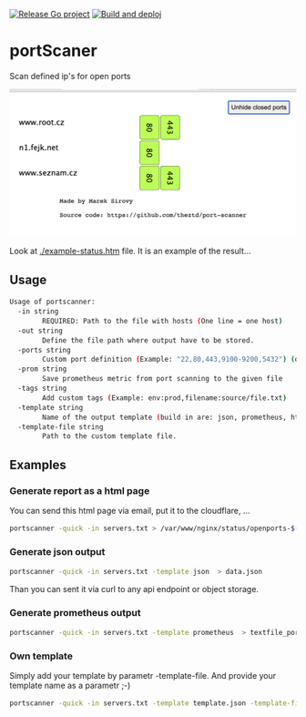 [![Release Go project](https://github.com/theztd/port-scanner/actions/workflows/release.yml/badge.svg)](https://github.com/theztd/port-scanner/actions/workflows/release.yml)
[![Build and deploj](https://github.com/theztd/port-scanner/actions/workflows/build_and_deploy.yml/badge.svg)](https://github.com/theztd/port-scanner/actions/workflows/build_and_deploy.yml)

# portScaner

Scan defined ip's for open ports

![./images/printscreen.png](./images/printscreen.png)

Look at [./example-status.htm](example-status.htm) file. It is an example of the result...

## Usage

```bash
Usage of portscanner:
  -in string
        REQUIRED: Path to the file with hosts (One line = one host)
  -out string
        Define the file path where output have to be stored.
  -ports string
        Custom port definition (Example: "22,80,443,9100-9200,5432") (default "1-1200,1900,2049,2379-2380,2483,2484,3306,3389,4646,5000-5005,5060,5432,6379,6443,6881,6999,8080,8300,8500,9200,9300,9100,10250,10257,10259,30000-32767")
  -prom string
        Save prometheus metric from port scanning to the given file
  -tags string
        Add custom tags (Example: env:prod,filename:source/file.txt)
  -template string
        Name of the output template (build in are: json, prometheus, html). (default "html")
  -template-file string
        Path to the custom template file.
```

## Examples


### Generate report as a html page

You can send this html page via email, put it to the cloudflare, ...

```bash
portscanner -quick -in servers.txt > /var/www/nginx/status/openports-$(date +%F).html
```


### Generate json output

```bash
portscanner -quick -in servers.txt -template json  > data.json
```
Than you can sent it via curl to any api endpoint or object storage.

### Generate prometheus output

```bash
portscanner -quick -in servers.txt -template prometheus  > textfile_portscanner.prom
```

### Own template

Simply add your template by parametr -template-file. And provide your template name as a parametr ;-)

```bash
portscanner -quick -in servers.txt -template template.json -template-file .my_templates/template.json
```
